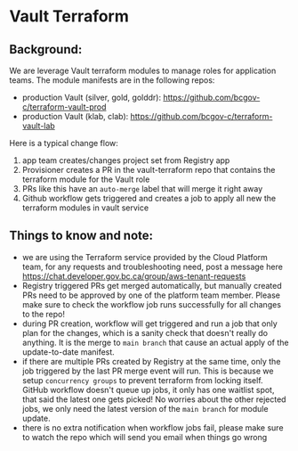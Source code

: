 # Vault Terraform

## Background:

We are leverage Vault terraform modules to manage roles for application teams. The module manifests are in the following repos:
- production Vault (silver, gold, golddr): https://github.com/bcgov-c/terraform-vault-prod
- production Vault (klab, clab): https://github.com/bcgov-c/terraform-vault-lab

Here is a typical change flow:
1. app team creates/changes project set from Registry app
1. Provisioner creates a PR in the vault-terraform repo that contains the terraform module for the Vault role
1. PRs like this have an `auto-merge` label that will merge it right away
1. Github workflow gets triggered and creates a job to apply all new the terraform modules in vault service

## Things to know and note:
- we are using the Terraform service provided by the Cloud Platform team, for any requests and troubleshooting need, post a message here https://chat.developer.gov.bc.ca/group/aws-tenant-requests
- Registry triggered PRs get merged automatically, but manually created PRs need to be approved by one of the platform team member. Please make sure to check the workflow job runs successfully for all changes to the repo!
- during PR creation, workflow will get triggered and run a job that only plan for the changes, which is a sanity check that doesn't really do anything. It is the merge to `main branch` that cause an actual apply of the update-to-date manifest.
- if there are multiple PRs created by Registry at the same time, only the job triggered by the last PR merge event will run. This is because we setup `concurrency groups` to prevent terraform from locking itself. GitHub workflow doesn't queue up jobs, it only has one waitlist spot, that said the latest one gets picked! No worries about the other rejected jobs, we only need the latest version of the `main branch` for module update.
- there is no extra notification when workflow jobs fail, please make sure to watch the repo which will send you email when things go wrong
